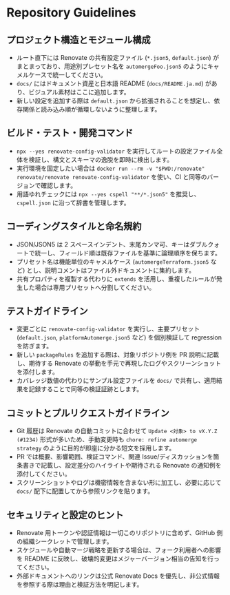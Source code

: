 # Repository Guidelines

## プロジェクト構造とモジュール構成
- ルート直下には Renovate の共有設定ファイル (`*.json5`, `default.json`) がまとまっており、用途別プレセット名を `automergeFoo.json5` のようにキャメルケースで統一してください。
- `docs/` にはドキュメント資産と日本語 README (`docs/README.ja.md`) があり、ビジュアル素材はここに追加します。
- 新しい設定を追加する際は `default.json` から拡張されることを想定し、依存関係と読み込み順が循環しないように整理します。

## ビルド・テスト・開発コマンド
- `npx --yes renovate-config-validator` を実行してルートの設定ファイル全体を検証し、構文とスキーマの逸脱を即時に検出します。
- 実行環境を固定したい場合は `docker run --rm -v "$PWD:/renovate" renovate/renovate renovate-config-validator` を使い、CI と同等のバージョンで確認します。
- 用語ゆれチェックには `npx --yes cspell "**/*.json5"` を推奨し、`cspell.json` に沿って辞書を管理します。

## コーディングスタイルと命名規約
- JSON/JSON5 は 2 スペースインデント、末尾カンマ可、キーはダブルクォートで統一し、フィールド順は既存ファイルを基準に論理順序を保ちます。
- プリセット名は機能単位のキャメルケース (`automergeTerraform.json5` など) とし、説明コメントはファイル外ドキュメントに集約します。
- 共有プロパティを複製する代わりに `extends` を活用し、重複したルールが発生した場合は専用プリセットへ分割してください。

## テストガイドライン
- 変更ごとに `renovate-config-validator` を実行し、主要プリセット (`default.json`, `platformAutomerge.json5` など) を個別検証して regression を防ぎます。
- 新しい `packageRules` を追加する際は、対象リポジトリ例を PR 説明に記載し、期待する Renovate の挙動を手元で再現したログやスクリーンショットを添付します。
- カバレッジ数値の代わりにサンプル設定ファイルを `docs/` で共有し、適用結果を記録することで同等の検証証跡とします。

## コミットとプルリクエストガイドライン
- Git 履歴は Renovate の自動コミットに合わせて `Update <対象> to vX.Y.Z (#1234)` 形式が多いため、手動変更時も `chore: refine automerge strategy` のように目的が即座に分かる短文を採用します。
- PR では概要、影響範囲、検証コマンド、関連 Issue/ディスカッションを箇条書きで記載し、設定差分のハイライトや期待される Renovate の通知例を添付してください。
- スクリーンショットやログは機密情報を含まない形に加工し、必要に応じて `docs/` 配下に配置してから参照リンクを貼ります。

## セキュリティと設定のヒント
- Renovate 用トークンや認証情報は一切このリポジトリに含めず、GitHub 側の組織シークレットで管理します。
- スケジュールや自動マージ戦略を更新する場合は、フォーク利用者への影響を README に反映し、破壊的変更はメジャーバージョン相当の告知を行ってください。
- 外部ドキュメントへのリンクは公式 Renovate Docs を優先し、非公式情報を参照する際は理由と検証方法を明記します。
